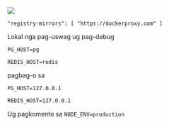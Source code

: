 ![](https://pub-b8db533c86124200a9d799bf3ba88099.r2.dev/2023/03/wbhiRD1.webp)

```
"registry-mirrors": [ "https://dockerproxy.com" ]
```

Lokal nga pag-uswag ug pag-debug

```
PG_HOST=pg

REDIS_HOST=redis
```

pagbag-o sa

```
PG_HOST=127.0.0.1

REDIS_HOST=127.0.0.1

```

Ug pagkomento sa `NODE_ENV=production`